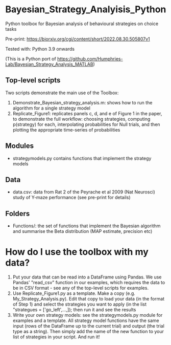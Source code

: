 # Bayesian_Strategy_Analyisis_Python

Python toolbox for Bayesian analysis of behavioural strategies on choice tasks

Pre-print: https://biorxiv.org/cgi/content/short/2022.08.30.505807v1

Tested with: Python 3.9 onwards

(This is a Python port of https://github.com/Humphries-Lab/Bayesian_Strategy_Analysis_MATLAB)

## Top-level scripts
Two scripts demonstrate the main use of the Toolbox:
1. Demonstrate_Bayesian_strategy_analysis.m: shows how to run the algorithm for a single strategy model  
2. Replicate_Figure1: replicates panels c, d, and e of Figure 1 in the paper, to demonstrate the full workflow: choosing strategies, computing p(strategy) for each, interpolating probabilities for Null trials, and then plotting the appropriate time-series of probabilities

## Modules
- strategymodels.py contains functions that implement the strategy models

## Data
- data.csv: data from Rat 2 of the Peyrache et al 2009 (Nat Neurosci) study of Y-maze performance (see pre-print for details)

## Folders
- Functions/: the set of functions that implement the Bayesian algorithm and summarise the Beta distribution (MAP estimate, precision etc)

# How do I use the toolbox with my data?
1. Put your data that can be read into a DataFrame using Pandas. We use Pandas' "read_csv" function in our examples, which requires the data to be in CSV format - see any of the top-level scripts for examples. 
2. Use Replicate_Figure1.py as a template. Make a copy (e.g. My_Strategy_Analysis.py). Edit that copy to load your data (in the format of Step 1) and select the strategies you want to apply (in the list "strategues = ['go_left',...,]); then run it and see the results
3. Write your own strategy models: see the strategymodels.py module for examples and a template. All strategy model functions have the same input (rows of the DataFrame up to the current trial) and output (the trial type as a string). Then simply add the name of the new function to your list of strategies in your script. And run it!
